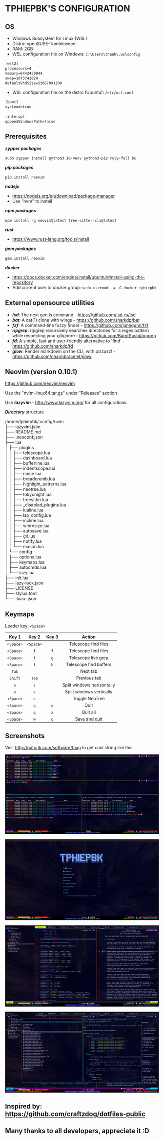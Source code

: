 # TPHIEPBK'S CONFIGURATION

## OS

+ Windows Subsystem for Linux (WSL)
+ Distro: openSUSE-Tumbleweed
+ RAM: 2GB
+ WSL configuration file on Windows: `C:\Users\thanh\.wslconfig`
```
[wsl2]
processors=4
memory=6442450944
swap=1073741824
defaultVhdSize=53687091200
```

+ WSL configuration file on the distro (Ubuntu): `/etc/wsl.conf`
```
[boot]
systemd=true

[interop]
appendWindowsPath=false
```

## Prerequisites

***zypper packages***

`sudo zypper install python3.10-venv python3-pip ruby-full bc`

***pip packages***

`pip install neovim`

***nodejs***
+ https://nodejs.org/en/download/package-manager
+ Use "nvm" to install

***npm packages***

`npm install -g neovim@latest tree-sitter-cli@latest`

***rust***
+ https://www.rust-lang.org/tools/install

***gem packages***

`gem install neovim`

***docker***
+ https://docs.docker.com/engine/install/ubuntu/#install-using-the-repository
+ Add current user to *docker* group: `sudo usermod -a -G docker tphiepbk`

## External opensource utilities

+ ***lsd***: The next gen ls command - https://github.com/lsd-rs/lsd
+ ***bat***: A cat(1) clone with wings - https://github.com/sharkdp/bat
+ ***fzf***: A command-line fuzzy finder - https://github.com/junegunn/fzf
+ ***ripgrep***: ripgrep recursively searches directories for a regex pattern while respecting your gitignore - https://github.com/BurntSushi/ripgrep
+ ***fd***: A simple, fast and user-friendly alternative to 'find' - https://github.com/sharkdp/fd
+ ***glow***: Render markdown on the CLI, with pizzazz! - https://github.com/charmbracelet/glow

## Neovim (version 0.10.1)

https://github.com/neovim/neovim

Use the "nvim-linux64.tar.gz" under "Releases" section

Use ***lazyvim*** - http://www.lazyvim.org/ for all configurations.

***Directory*** structure

/home/tphiepbk/.config/nvim</br>
├── lazyvim.json</br>
├── README.md</br>
├── .neoconf.json</br>
├── lua</br>
│   ├── plugins</br>
│   │   ├── telescope.lua</br>
│   │   ├── dashboard.lua</br>
│   │   ├── bufferline.lua</br>
│   │   ├── indentscope.lua</br>
│   │   ├── noice.lua</br>
│   │   ├── breadcrumb.lua</br>
│   │   ├── highlight_patterns.lua</br>
│   │   ├── neotree.lua</br>
│   │   ├── tokyonight.lua</br>
│   │   ├── treesitter.lua</br>
│   │   ├── _disabled_plugins.lua</br>
│   │   ├── lualine.lua</br>
│   │   ├── lsp_config.lua</br>
│   │   ├── incline.lua</br>
│   │   ├── winresize.lua</br>
│   │   ├── autosave.lua</br>
│   │   ├── git.lua</br>
│   │   ├── notify.lua</br>
│   │   └── mason.lua</br>
│   └── config</br>
│       ├── options.lua</br>
│       ├── keymaps.lua</br>
│       ├── autocmds.lua</br>
│       └── lazy.lua</br>
├── init.lua</br>
├── lazy-lock.json</br>
├── LICENSE</br>
├── stylua.toml</br>
└── .luarc.json</br>

## Keymaps

Leader key: `<Space>`

| Key 1     | Key 2   | Key 3 | Action                    |
|:---------:|:-------:|:----:|:--------------------------:|
| `<Space>`   | `<Space>` |      | Telescope find files       |
| `<Space>`   | `f`       |  `f`   | Telescope find files       |
| `<Space>`   | `f`       |  `g`   | Telescope live grep        |
| `<Space>`   | `f`       |  `b`   | Telescope find buffers     |
| `Tab`       |         |      | Next tab                   |
| `Shift`     | `Tab`     |      | Previous tab               |
| `s`         | `s`       |      | Split windows horizontally |
| `s`         | `v`       |      | Split windows vertically   |
| `<Space>`   | `e`       |      | Toggle NeoTree             |
| `<Space>`   | `q`       | `q`    | Quit                       |
| `<Space>`   | `q`       | `a`    | Quit all                   |
| `<Space>`   | `w`       | `q`    | Save and quit              |

## Screenshots

Visit http://patorjk.com/software/taag to get cool string like this.

![image_1](images/image1.png)

![image_2](images/image2.png)

![image_3](images/image3.png)

![image_4](images/image4.png)

## Inspired by: https://github.com/craftzdog/dotfiles-public
## Many thanks to all developers, appreciate it :D
